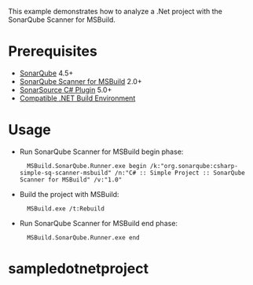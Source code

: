 This example demonstrates how to analyze a .Net project with the SonarQube Scanner for MSBuild.

Prerequisites
=============
* [SonarQube](http://www.sonarqube.org/downloads/) 4.5+
* [SonarQube Scanner for MSBuild](http://docs.sonarqube.org/display/SCAN/Analyzing+with+SonarQube+Scanner+for+MSBuild) 2.0+
* [SonarSource C# Plugin](http://docs.sonarqube.org/display/PLUG/C%23+Plugin) 5.0+
* [Compatible .NET Build Environment](http://docs.sonarqube.org/display/SCAN/From+the+Command+Line)

Usage
=====
* Run SonarQube Scanner for MSBuild begin phase:

        MSBuild.SonarQube.Runner.exe begin /k:"org.sonarqube:csharp-simple-sq-scanner-msbuild" /n:"C# :: Simple Project :: SonarQube Scanner for MSBuild" /v:"1.0"

* Build the project with MSBuild:

        MSBuild.exe /t:Rebuild

* Run SonarQube Scanner for MSBuild end phase:

        MSBuild.SonarQube.Runner.exe end
# sampledotnetproject
